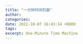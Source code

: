 ```yaml
---
title: "一分钟时间机器"
author: 
categories: 
date: 2022-10-07 16:43:14 +0800
tags: 
excerpt: One-Minute Time Machine
---
```









